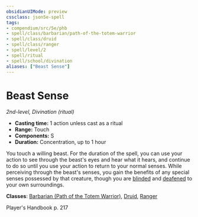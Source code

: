 ```yaml
---
obsidianUIMode: preview
cssclass: json5e-spell
tags:
- compendium/src/5e/phb
- spell/class/barbarian/path-of-the-totem-warrior
- spell/class/druid
- spell/class/ranger
- spell/level/2
- spell/ritual
- spell/school/divination
aliases: ["Beast Sense"]
---
```

# Beast Sense
*2nd-level, Divination (ritual)*  

- **Casting time:** 1 action unless cast as a ritual
- **Range:** Touch
- **Components:** S
- **Duration:** Concentration, up to 1 hour

You touch a willing beast. For the duration of the spell, you can use your action to see through the beast's eyes and hear what it hears, and continue to do so until you use your action to return to your normal senses. While perceiving through the beast's senses, you gain the benefits of any special senses possessed by that creature, though you are [blinded](../../../Rules%20&%20Options/5e%20Rules/conditions.md##blinded) and [deafened](../../../Rules%20&%20Options/5e%20Rules/conditions.md##deafened) to your own surroundings.

**Classes**: [Barbarian (Path of the Totem Warrior)](../../classes/barbarian-path-of-the-totem-warrior.md#), [Druid](../../classes/druid.md#), [Ranger](../../classes/ranger.md#)

Player's Handbook p. 217
